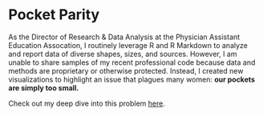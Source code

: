 # Pocket Parity

As the Director of Research & Data Analysis at the Physician Assistant Education Assocation, I routinely leverage R and R Markdown to analyze and report data of diverse shapes, sizes, and sources. However, I am unable to share samples of my recent professional code because data and methods are proprietary or otherwise protected. Instead, I created new visualizations to highlight an issue that plagues many women: **our pockets are simply too small.**

Check out my deep dive into this problem [here](https://cxinya.github.io/pocket-parity/).
